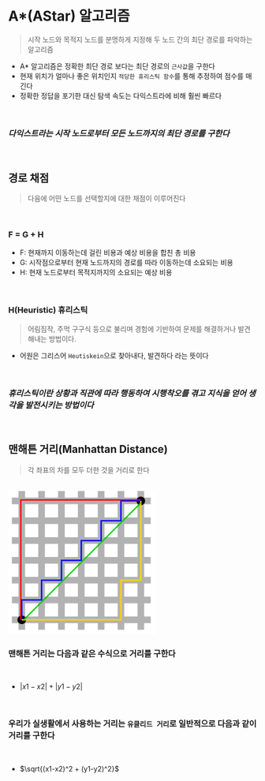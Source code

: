 # A*(AStar) 알고리즘
> 시작 노드와 목적지 노드를 분명하게 지정해 두 노드 간의 최단 경로를 파악하는 알고리즘

 * A* 알고리즘은 정확한 최단 경로 보다는 최단 경로의 `근사값`을 구한다
 * 현재 위치가 얼마나 좋은 위치인지 `적당한 휴리스틱 함수`를 통해 추정하여 점수를 매긴다
 * 정확한 정답을 포기한 대신 탐색 속도는 다익스트라에 비해 훨씬 빠르다

<br>

### ***다익스트라는 시작 노드로부터 모든 노드까지의 최단 경로를 구한다***

<br>

## 경로 채점
> 다음에 어떤 노드를 선택할지에 대한 채점이 이루어진다 

<br>

### F = G + H
 * F: 현재까지 이동하는데 걸린 비용과 예상 비용을 합친 총 비용
 * G: 시작점으로부터 현재 노드까지의 경로를 따라 이동하는데 소요되는 비용
 * H: 현재 노드로부터 목적지까지의 소요되는 예상 비용

<br>

### H(Heuristic) 휴리스틱
> 어림짐작, 주먹 구구식 등으로 불리며 경험에 기반하여 문제를 해결하거나 발견해내는 방법이다.

 * 어원은 그리스어 `Heutiskein`으로 찾아내다, 발견하다 라는 뜻이다

<br>

### ***휴리스틱이란 상황과 직관에 따라 행동하여 시행착오를 겪고 지식을 얻어 생각을 발전시키는 방법이다***

<br>

## 맨해튼 거리(Manhattan Distance)
> 각 좌표의 차를 모두 더한 것을 거리로 한다

<br>

<img src = "./images/Astar/Manhattan.png" width = 300>

<br>

### 맨해튼 거리는 다음과 같은 수식으로 거리를 구한다

<br>

* $|x1-x2| + |y1-y2|$

<br>

### 우리가 실생활에서 사용하는 거리는 `유클리드 거리`로 일반적으로 다음과 같이 거리를 구한다

<br>

* $\sqrt{(x1-x2)^2 + (y1-y2)^2}$

<br>


